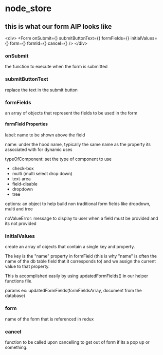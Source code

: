 # node_store


## this is what our form AIP looks like
  \<div>
    \<Form 
      onSubmit={}
      submitButtonText={}
      formFields={} 
      initialValues={}
      form={}
      formId={}
      cancel={}
    />
  \</div>

### onSubmit
 the function to execute when the form is submitted

### submitButtonText
 replace the text in the submit button

### formFields
 an array of objects that represent the fields to be used in the form 

 #### formField Properties
 label: name to be shown above the field

 name: under the hood name, typically the same name as the property its associated with for dynamic uses

 typeOfComponent: set the type of component to use
   - check-box
   - multi (multi select drop down)
   - text-area
   - field-disable
   - dropdown
   - tree

 options: an object to help build non traditional form fields like dropdown, multi and tree

 noValueError: message to display to user when a  field must be provided and its not provided

### initialValues
 create an array of objects that contain a single key and property. 

 The key is the "name" property in formField (this is why "name" is often the name of the db table field that it corresponds to) and we assign the current value to that property. 

 This is accomplished easily by using updatedFormFields() in our helper functions file.

 params ex:
 updatedFormFields(formFieldsArray, document from the database)

### form
 name of the form that is referenced in redux

### cancel
 function to be called upon cancelling to get out of form if its a pop up or something.